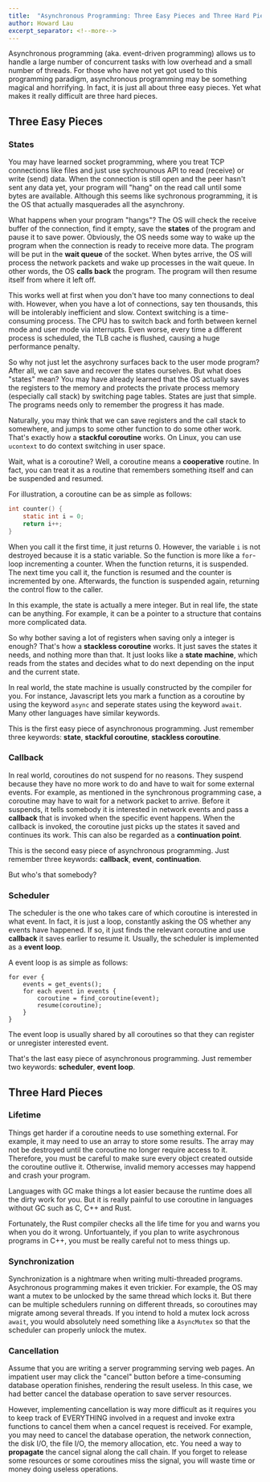 ```yaml
---
title:  "Asynchronous Programming: Three Easy Pieces and Three Hard Pieces"
author: Howard Lau
excerpt_separator: <!--more-->
---
```


Asynchronous programming (aka. event-driven programming) allows us to handle a large number of concurrent tasks with low overhead and a small number of threads. For those who have not yet got used to this programming paradigm, asynchronous programming may be something magical and horrifying. In fact, it is just all about three easy pieces. Yet what makes it really difficult are three hard pieces. 

## Three Easy Pieces

### States

You may have learned socket programming, where you treat TCP connections like files and just use sychrounous API to read (receive) or write (send) data. When the connection is still open and the peer hasn't sent any data yet, your program will "hang" on the read call until some bytes are available. Although this seems like sychronous programming, it is the OS that actually masquerades all the asynchrony. 

What happens when your program "hangs"? The OS will check the receive buffer of the connection, find it empty, save the **states** of the program and pause it to save power. Obviously, the OS needs some way to wake up the program when the connection is ready to receive more data. The program will be put in the **wait queue** of the socket. When bytes arrive, the OS will process the network packets and wake up processes in the wait queue. In other words, the OS **calls back** the program. The program will then resume itself from where it left off. 

This works well at first when you don't have too many connections to deal with. However, when you have a lot of connections, say ten thousands, this will be intolerably inefficient and slow. Context switching is a time-consuming process. The CPU has to switch back and forth between kernel mode and user mode via interrupts. Even worse, every time a different process is scheduled, the TLB cache is flushed, causing a huge performance penalty.

So why not just let the asychrony surfaces back to the user mode program? After all, we can save and recover the states ourselves. But what does "states" mean? You may have already learned that the OS actually saves the registers to the memory and protects the private process memory (especially call stack) by switching page tables. States are just that simple. The programs needs only to remember the progress it has made.

Naturally, you may think that we can save registers and the call stack to somewhere, and jumps to some other function to do some other work. That's exactly how a **stackful coroutine** works. On Linux, you can use `ucontext` to do context switching in user space. 

Wait, what is a coroutine? Well, a coroutine means a **cooperative** routine. In fact, you can treat it as a routine that remembers something itself and can be suspended and resumed.

For illustration, a coroutine can be as simple as follows:

```c
int counter() {
    static int i = 0;
    return i++;
}
```

When you call it the first time, it just returns 0. However, the variable `i` is not destroyed because it is a static variable. So the function is more like a `for`-loop incrementing a counter. When the function returns, it is suspended. The next time you call it, the function is resumed and the counter is incremented by one. Afterwards, the function is suspended again, returning the control flow to the caller. 

In this example, the state is actually a mere integer. But in real life, the state can be anything. For example, it can be a pointer to a structure that contains more complicated data.

So why bother saving a lot of registers when saving only a integer is enough? That's how a **stackless coroutine** works. It just saves the states it needs, and nothing more than that. It just looks like a **state machine**, which reads from the states and decides what to do next depending on the input and the current state. 

In real world, the state machine is usually constructed by the compiler for you. For instance, Javascript lets you mark a function as a coroutine by using the keyword `async` and seperate states using the keyword `await`. Many other languages have similar keywords.

This is the first easy piece of asynchronous programming. Just remember three keywords: **state**, **stackful coroutine**, **stackless coroutine**.

### Callback

In real world, coroutines do not suspend for no reasons. They suspend because they have no more work to do and have to wait for some external events. For example, as mentioned in the synchronous programming case, a coroutine may have to wait for a network packet to arrive. Before it suspends, it tells somebody it is interested in network events and pass a **callback** that is invoked when the specific event happens. When the callback is invoked, the coroutine just picks up the states it saved and continues its work. This can also be regarded as a **continuation point**.

This is the second easy piece of asynchronous programming. Just remember three keywords: **callback**, **event**, **continuation**.

But who's that somebody? 

### Scheduler

The scheduler is the one who takes care of which coroutine is interested in what event. In fact, it is just a loop, constantly asking the OS whether any events have happened. If so, it just finds the relevant coroutine and use **callback** it saves earlier to resume it. Usually, the scheduler is implemented as a **event loop**.

A event loop is as simple as follows:

```
for ever {
    events = get_events();
    for each event in events {
        coroutine = find_coroutine(event);
        resume(coroutine);
    }
}
```

The event loop is usually shared by all coroutines so that they can register or unregister interested event.

That's the last easy piece of asynchronous programming. Just remember two keywords: **scheduler**, **event loop**.

## Three Hard Pieces

### Lifetime

Things get harder if a coroutine needs to use something external. For example, it may need to use an array to store some results. The array may not be destroyed until the coroutine no longer require access to it. Therefore, you must be careful to make sure every object created outside the coroutine outlive it. Otherwise, invalid memory accesses may happend and crash your program.

Languages with GC make things a lot easier because the runtime does all the dirty work for you. But it is really painful to use coroutine in languages without GC such as C, C++ and Rust.

Fortunately, the Rust compiler checks all the life time for you and warns you when you do it wrong. Unfortuantely, if you plan to write asychronous programs in C++, you must be really careful not to mess things up.

### Synchronization

Synchronization is a nightmare when writing multi-threaded programs. Asychronous programming makes it even trickier. For example, the OS may want a mutex to be unlocked by the same thread which locks it. But there can be multiple schedulers running on different threads, so coroutines may migrate among several threads. If you intend to hold a mutex lock across `await`, you would absolutely need something like a `AsyncMutex` so that the scheduler can properly unlock the mutex.

### Cancellation

Assume that you are writing a server programming serving web pages. An impatient user may click the "cancel" button before a time-consuming database operation finishes, rendering the result useless. In this case, we had better cancel the database operation to save server resources.

However, implementing cancellation is way more difficult as it requires you to keep track of EVERYTHING involved in a request and invoke extra functions to cancel them when a cancel request is received. For example, you may need to cancel the database operation, the network connection, the disk I/O, the file I/O, the memory allocation, etc. You need a way to **propagate** the cancel signal along the call chain. If you forget to release some resources or some coroutines miss the signal, you will waste time or money doing useless operations. 